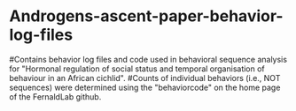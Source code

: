 # Androgens-ascent-paper-behavior-log-files
#Contains behavior log files and code used in behavioral sequence analysis for "Hormonal regulation of social status and temporal organisation of behaviour in an African cichlid".
#Counts of individual behaviors (i.e., NOT sequences) were determined using the "behaviorcode" on the home page of the FernaldLab github.
